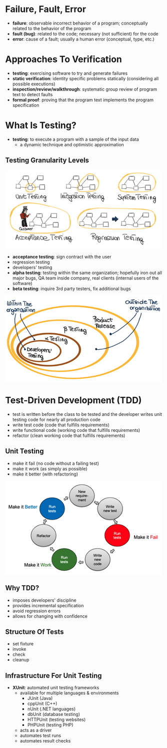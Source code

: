 # Failure, Fault, Error
- **failure**: observable incorrect behavior of a program; conceptually related to the behavior of the program
- **fault (bug)**: related to the code; necessary (not sufficient) for the code
- **error**: cause of a fault; usually a human error (conceptual, type, etc.)

# Approaches To Verification
- **testing**: exercising software to try and generate failures
- **static verification**: identity specific problems statically (considering all possible executions)
- **inspection/review/walkthrough**: systematic group review of program text to detect faults
- **formal proof**: proving that the program text implements the program specification

# What Is Testing?
- **testing**: to execute a program with a sample of the input data
	- a dynamic technique and optimistic approximation

## Testing Granularity Levels
<img src="img/l04-testing-granularity1.png" alt="testing-granularity1" width="500">

- **acceptance testing**: sign contract with the user
- regression testing
- developers' testing
- **alpha testing**: testing within the same organization; hopefully iron out all major bugs, QA team inside company, real clients (internal users of the software)
- **beta testing**: inquire 3rd party testers, fix additional bugs

<img src="img/l04-testing-granularity2.png" alt="testing-granularity2" width="500">

# Test-Driven Development (TDD)
- test is written before the class to be tested and the developer writes unit testing code for nearly all production code
- write test code (code that fulfills requirements)
- write functional code (working code that fulfills requirements)
- refactor (clean working code that fulfills requirements)

## Unit Testing
- make it fail (no code without a failing test)
- make it work (as simply as possible)
- make it better (with refactoring)

<img src="img/l04-tdd-cycle.png" alt="tdd-cycle" width="500">

## Why TDD?
- imposes developers' discipline
- provides incremental specification
- avoid regression errors
- allows for changing with confidence

## Structure Of Tests
- set fixture
- invoke
- check
- cleanup

## Infrastructure For Unit Testing
- **XUnit**: automated unit testing frameworks
	- available for multiple languages & environments
		- JUnit (Java)
		- cppUnit (C++)
		- nUnit (.NET languages)
		- dbUnit (database testing)
		- HTTPUnit (testing websites)
		- PHPUnit (testing PHP)
	- acts as a driver
	- automates test runs
	- automates result checks